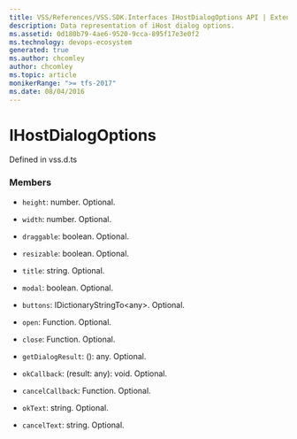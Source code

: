 ```yaml
---
title: VSS/References/VSS.SDK.Interfaces IHostDialogOptions API | Extensions for Azure DevOps Services
description: Data representation of iHost dialog options.
ms.assetid: 0d180b79-4ae6-9520-9cca-895f17e3e0f2
ms.technology: devops-ecosystem
generated: true
ms.author: chcomley
author: chcomley
ms.topic: article
monikerRange: ">= tfs-2017"
ms.date: 08/04/2016
---
```


# IHostDialogOptions

Defined in vss.d.ts

### Members

- `height`: number. Optional.

- `width`: number. Optional.

- `draggable`: boolean. Optional.

- `resizable`: boolean. Optional.

- `title`: string. Optional.

- `modal`: boolean. Optional.

- `buttons`: IDictionaryStringTo&lt;any&gt;. Optional.

- `open`: Function. Optional.

- `close`: Function. Optional.

- `getDialogResult`: (): any. Optional.

- `okCallback`: (result: any): void. Optional.

- `cancelCallback`: Function. Optional.

- `okText`: string. Optional.

- `cancelText`: string. Optional.
